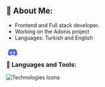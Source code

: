 
## 🙋 About Me:

- Frontend and Full stack developer.
- Working on the Adonis project
- Languages: Turkish and English

[<img align="left" alt="Git" width="34px" src="https://raw.githubusercontent.com/github/explore/cebd63002168a05a6a642f309227eefeccd92950/topics/discord/discord.png" />][Discord]

[Discord]: https://pleasannt.github.io/web/

<br />

### 🔧 Languages and Tools:
<div class="tech-icons">
        <img src="https://skillicons.dev/icons?i=js,ts,cs,react,nodejs,mongodb,html,css,vscode,atom,discord&theme=dark" alt="Technologies Icons" style="width: 380px; height: auto;">

<br />

